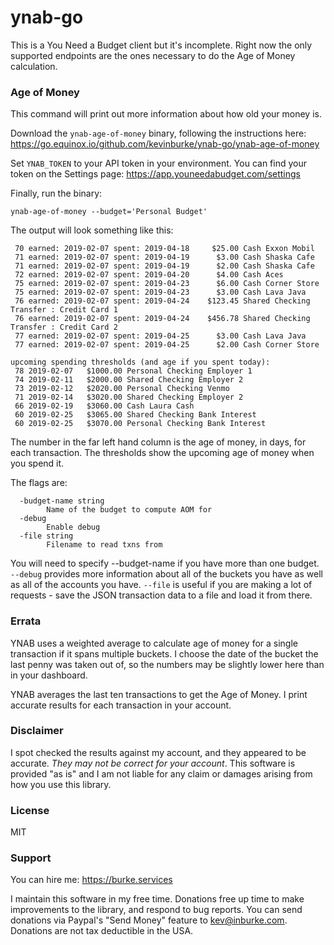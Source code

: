 # ynab-go

This is a You Need a Budget client but it's incomplete. Right now the only
supported endpoints are the ones necessary to do the Age of Money calculation.

### Age of Money

This command will print out more information about how old your money is.

Download the `ynab-age-of-money` binary, following the instructions here:
https://go.equinox.io/github.com/kevinburke/ynab-go/ynab-age-of-money

Set `YNAB_TOKEN` to your API token in your environment. You can find your token
on the Settings page: https://app.youneedabudget.com/settings

Finally, run the binary:

```
ynab-age-of-money --budget='Personal Budget'
```

The output will look something like this:

```
 70 earned: 2019-02-07 spent: 2019-04-18     $25.00 Cash Exxon Mobil
 71 earned: 2019-02-07 spent: 2019-04-19      $3.00 Cash Shaska Cafe
 71 earned: 2019-02-07 spent: 2019-04-19      $2.00 Cash Shaska Cafe
 72 earned: 2019-02-07 spent: 2019-04-20      $4.00 Cash Aces
 75 earned: 2019-02-07 spent: 2019-04-23      $6.00 Cash Corner Store
 75 earned: 2019-02-07 spent: 2019-04-23      $3.00 Cash Lava Java
 76 earned: 2019-02-07 spent: 2019-04-24    $123.45 Shared Checking Transfer : Credit Card 1
 76 earned: 2019-02-07 spent: 2019-04-24    $456.78 Shared Checking Transfer : Credit Card 2
 77 earned: 2019-02-07 spent: 2019-04-25      $3.00 Cash Lava Java
 77 earned: 2019-02-07 spent: 2019-04-25      $2.00 Cash Corner Store

upcoming spending thresholds (and age if you spent today):
 78 2019-02-07   $1000.00 Personal Checking Employer 1
 74 2019-02-11   $2000.00 Shared Checking Employer 2
 73 2019-02-12   $2020.00 Personal Checking Venmo
 71 2019-02-14   $3020.00 Shared Checking Employer 2
 66 2019-02-19   $3060.00 Cash Laura Cash
 60 2019-02-25   $3065.00 Shared Checking Bank Interest
 60 2019-02-25   $3070.00 Personal Checking Bank Interest
```

The number in the far left hand column is the age of money, in days, for each
transaction. The thresholds show the upcoming age of money when you spend it.

The flags are:

```
  -budget-name string
    	Name of the budget to compute AOM for
  -debug
    	Enable debug
  -file string
    	Filename to read txns from
```

You will need to specify --budget-name if you have more than one budget.
`--debug` provides more information about all of the buckets you have as well as
all of the accounts you have. `--file` is useful if you are making a lot of
requests - save the JSON transaction data to a file and load it from there.

### Errata

YNAB uses a weighted average to calculate age of money for a single transaction
if it spans multiple buckets. I choose the date of the bucket the last penny was
taken out of, so the numbers may be slightly lower here than in your dashboard.

YNAB averages the last ten transactions to get the Age of Money. I print
accurate results for each transaction in your account.

### Disclaimer

I spot checked the results against my account, and they appeared to be accurate.
_They may not be correct for your account_. This software is provided "as is"
and I am not liable for any claim or damages arising from how you use this
library.

### License

MIT

### Support

You can hire me: https://burke.services

I maintain this software in my free time. Donations free up time to make
improvements to the library, and respond to bug reports. You can send donations
via Paypal's "Send Money" feature to kev@inburke.com. Donations are not tax
deductible in the USA.
